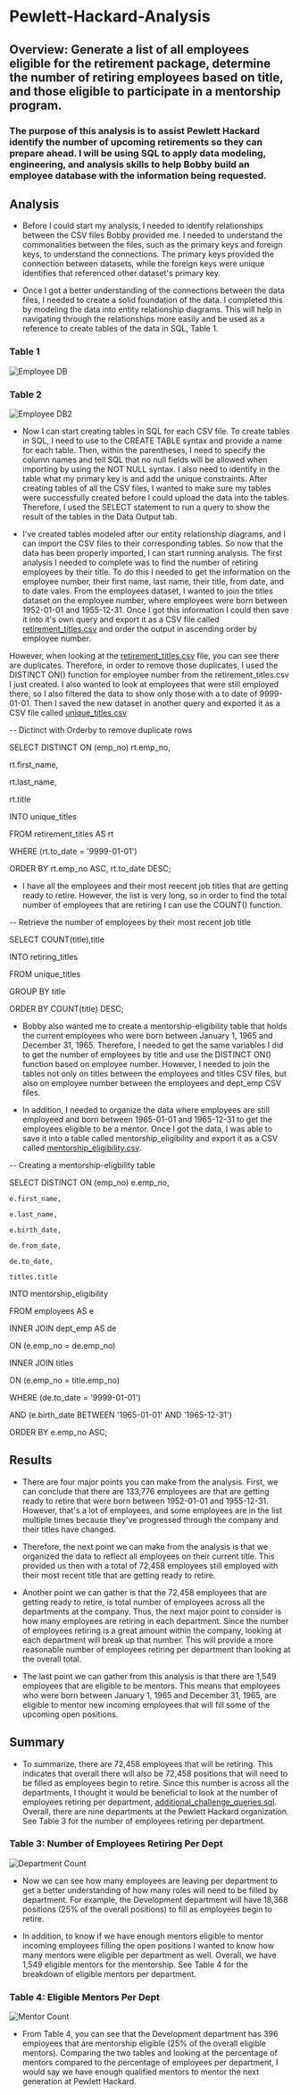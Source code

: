 # Pewlett-Hackard-Analysis
## Overview: Generate a list of all employees eligible for the retirement package, determine the number of retiring employees based on title, and those eligible to participate in a mentorship program.

### The purpose of this analysis is to assist Pewlett Hackard identify the number of upcoming retirements so they can prepare ahead. I will be using SQL to apply data modeling, engineering, and analysis skills to help Bobby build an employee database with the information being requested. 

## Analysis
- Before I could start my analysis, I needed to identify relationships between the CSV files Bobby provided me. I needed to understand the commonalities between the files, such as the primary keys and foreign keys, to understand the connections. The primary keys provided the connection between datasets, while the foreign keys were unique identifies that referenced other dataset's primary key. 

- Once I got a better understanding of the connections between the data files, I needed to create a solid foundation of the data. I completed this by modeling the data into entity relationship diagrams. This will help in navigating through the relationships more easily and be used as a reference to create tables of the data in SQL, Table 1.

### Table 1

![Employee DB](https://github.com/mrma2318/Pewlett-Hackard-Analysis/blob/c91d6a7cfb871c61f438e19455ec8a1920d1957f/EmployeeDB.png)

### Table 2

![Employee DB2](https://github.com/mrma2318/Pewlett-Hackard-Analysis/blob/c91d6a7cfb871c61f438e19455ec8a1920d1957f/EmployeeDB2.png)

- Now I can start creating tables in SQL for each CSV file. To create tables in SQL, I need to use to the CREATE TABLE syntax and provide a name for each table. Then, within the parentheses, I need to specify the column names and tell SQL that no null fields will be allowed when importing by using the NOT NULL syntax. I also need to identify in the table what my primary key is and add the unique constraints. After creating tables of all the CSV files, I wanted to make sure my tables were successfully created before I could upload the data into the tables. Therefore, I used the SELECT statement to run a query to show the result of the tables in the Data Output tab. 

- I've created tables modeled after our entity relationship diagrams, and I can import the CSV files to their corresponding tables. So now that the data has been properly imported, I can start running analysis. The first analysis I needed to complete was to find the number of retiring employees by their title. To do this I needed to get the information on the employee number, their first name, last name, their title, from date, and to date vales. From the employees dataset, I wanted to join the titles dataset on the employee number, where employees were born between 1952-01-01 and 1955-12-31. Once I got this information I could then save it into it's own query and export it as a CSV file called [retirement_titles.csv](https://github.com/mrma2318/Pewlett-Hackard-Analysis/blob/c91d6a7cfb871c61f438e19455ec8a1920d1957f/Data/retirement_titles.csv) and order the output in ascending order by employee number. 

However, when looking at the [retirement_titles.csv](https://github.com/mrma2318/Pewlett-Hackard-Analysis/blob/c91d6a7cfb871c61f438e19455ec8a1920d1957f/Data/retirement_titles.csv) file, you can see there are duplicates. Therefore, in order to remove those duplicates, I used the DISTINCT ON() function for employee number from the retirement_titles.csv I just created. I also wanted to look at employees that were still employed there, so I also filtered the data to show only those with a to date of 9999-01-01. Then I saved the new dataset in another query and exported it as a CSV file called [unique_titles.csv](https://github.com/mrma2318/Pewlett-Hackard-Analysis/blob/c91d6a7cfb871c61f438e19455ec8a1920d1957f/Data/unique_titles.csv)

-- Dictinct with Orderby to remove duplicate rows

SELECT DISTINCT ON (emp_no) rt.emp_no,

rt.first_name,

rt.last_name,

rt.title

INTO unique_titles

FROM retirement_titles AS rt

WHERE (rt.to_date = '9999-01-01')

ORDER BY rt.emp_no ASC, rt.to_date DESC;

- I have all the employees and their most reecent job titles that are getting ready to retire. However, the list is very long, so in order to find the total number of employees that are retiring I can use the COUNT() function. 

-- Retrieve the number of employees by their most recent job title

SELECT COUNT(title),title 

INTO retiring_titles

FROM unique_titles 

GROUP BY title

ORDER BY COUNT(title) DESC;

- Bobby also wanted me to create a mentorship-eligibility table that holds the current employees who were born between January 1, 1965 and December 31, 1965. Therefore, I needed to get the same variables I did to get the number of employees by title and use the DISTINCT ON() function based on employee number. However, I needed to join the tables not only on titles between the employees and titles CSV files, but also on employee number between the employees and dept_emp CSV files. 

- In addition, I needed to organize the data where employees are still employeed and born between 1965-01-01 and 1965-12-31 to get the employees eligible to be a mentor. Once I got the data, I was able to save it into a table called mentorship_eligibility and export it as a CSV called [mentorship_eligibility.csv](https://github.com/mrma2318/Pewlett-Hackard-Analysis/blob/c91d6a7cfb871c61f438e19455ec8a1920d1957f/Data/mentorship_eligibility.csv). 

-- Creating a mentorship-eligbility table

SELECT DISTINCT ON (emp_no) e.emp_no,

    e.first_name,

    e.last_name,

    e.birth_date,

    de.from_date,

    de.to_date,

    titles.title

INTO mentorship_eligibility

FROM employees AS e

INNER JOIN dept_emp AS de

ON (e.emp_no = de.emp_no)

INNER JOIN titles

ON (e.emp_no = title.emp_no)

WHERE (de.to_date = '9999-01-01')

AND (e.birth_date BETWEEN '1965-01-01' AND '1965-12-31')

ORDER BY e.emp_no ASC;

## Results
- There are four major points you can make from the analysis. First, we can conclude that there are 133,776 employees are that are getting ready to retire that were born between 1952-01-01 and 1955-12-31. However, that's a lot of employees, and some employees are in the list multiple times because they've progressed through the company and their titles have changed. 

- Therefore, the next point we can make from the analysis is that we organized the data to reflect all employees on their current title. This provided us then with a total of 72,458 employees still employed with their most recent title that are getting ready to retire. 

- Another point we can gather is that the 72,458 employees that are getting ready to retire, is total number of employees across all the departments at the company. Thus, the next major point to consider is how many employees are retiring in each department. Since the number of employees retiring is a great amount within the company, looking at each department will break up that number. This will provide a more reasonable number of employees retiring per department than looking at the overall total. 

- The last point we can gather from this analysis is that there are 1,549 employees that are eligible to be mentors. This means that employees who were born between January 1, 1965 and December 31, 1965, are eligible to mentor new incoming employees that will fill some of the upcoming open positions. 

## Summary
- To summarize, there are 72,458 employees that will be retiring. This indicates that overall there will also be 72,458 positions that will need to be filled as employees begin to retire. Since this number is across all the departments, I thought it would be beneficial to look at the number of employees retiring per department, [additional_challenge_queries.sql](https://github.com/mrma2318/Pewlett-Hackard-Analysis/blob/13a0d445f6c2c94bc66af06cc3953921344ac64d/additional_challenge_queries.sql). Overall, there are nine departments at the Pewlett Hackard organization. See Table 3 for the number of employees retiring per department. 

### Table 3: Number of Employees Retiring Per Dept

![Department Count](https://github.com/mrma2318/Pewlett-Hackard-Analysis/blob/6306e71a6c2c3227f4ba379a35d91cc75c798e7f/Resources/Dept_Count.png)

- Now we can see how many employees are leaving per department to get a better understanding of how many roles will need to be filled by department. For example, the Development department will have 18,368 positions (25% of the overall positions) to fill as employees begin to retire. 

- In addition, to know if we have enough mentors eligible to mentor incoming employees filling the open positions I wanted to know how many mentors were eligible per department as well. Overall, we have 1,549 eligible mentors for the mentorship. See Table 4 for the breakdown of eligible mentors per department. 

### Table 4: Eligible Mentors Per Dept

![Mentor Count](https://github.com/mrma2318/Pewlett-Hackard-Analysis/blob/6306e71a6c2c3227f4ba379a35d91cc75c798e7f/Resources/Mentor_dept_count.png)

- From Table 4, you can see that the Development department has 396 employees that are mentorship eligible (25% of the overall eligible mentors). Comparing the two tables and looking at the percentage of mentors compared to the percentage of employees per department, I would say we have enough qualified mentors to mentor the next generation at Pewlett Hackard. 